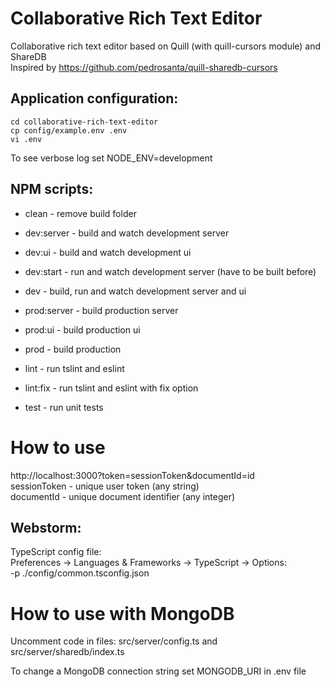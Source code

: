 # Collaborative Rich Text Editor

Collaborative rich text editor based on Quill (with quill-cursors module) and ShareDB  
Inspired by https://github.com/pedrosanta/quill-sharedb-cursors

## Application configuration:
```
cd collaborative-rich-text-editor
cp config/example.env .env
vi .env
``` 
To see verbose log set NODE_ENV=development  

## NPM scripts:
- clean - remove build folder
- dev:server - build and watch development server
- dev:ui - build and watch development ui
- dev:start - run and watch development server (have to be built before)
- dev - build, run and watch development server and ui

- prod:server - build production server
- prod:ui - build production ui
- prod - build production

- lint - run tslint and eslint
- lint:fix - run tslint and eslint with fix option
- test - run unit tests

# How to use
http://localhost:3000?token=sessionToken&documentId=id  
sessionToken - unique user token (any string)  
documentId - unique document identifier (any integer)  

## Webstorm:
TypeScript config file:  
Preferences -> Languages & Frameworks -> TypeScript -> Options:  
-p ./config/common.tsconfig.json  


# How to use with MongoDB

Uncomment code in files: src/server/config.ts and src/server/sharedb/index.ts  

To change a MongoDB connection string set MONGODB_URI in .env file  
